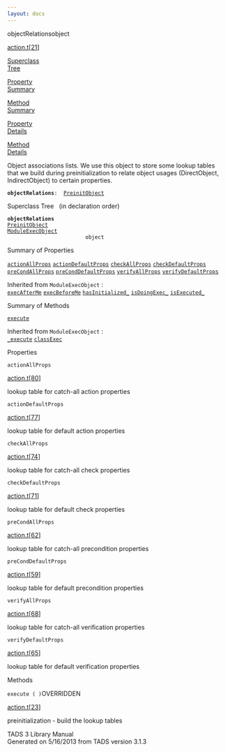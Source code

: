 ```yaml
---
layout: docs
---
```

<span class="title">objectRelations</span><span class="type">object</span>

[action.t](../file/action.t.html)\[[21](../source/action.t.html#21)\]

[Superclass  
Tree](#_SuperClassTree_)

[Property  
Summary](#_PropSummary_)

[Method  
Summary](#_MethodSummary_)

[Property  
Details](#_Properties_)

[Method  
Details](#_Methods_)



Object associations lists. We use this object to store some lookup
tables that we build during preinitialization to relate object usages
(DirectObject, IndirectObject) to certain properties.

**`objectRelations`**` :   `[`PreinitObject`](../object/PreinitObject.html)



<span id="_SuperClassTree_"></span>



<span class="hdln">Superclass Tree</span>   (in declaration order)



**`objectRelations`**  
[`PreinitObject`](../object/PreinitObject.html)  
[`ModuleExecObject`](../object/ModuleExecObject.html)  
`                         object`  
<span id="_PropSummary_"></span>



<span class="hdln">Summary of Properties</span>  



[`actionAllProps`](#actionAllProps) [`actionDefaultProps`](#actionDefaultProps) [`checkAllProps`](#checkAllProps) [`checkDefaultProps`](#checkDefaultProps) [`preCondAllProps`](#preCondAllProps) [`preCondDefaultProps`](#preCondDefaultProps) [`verifyAllProps`](#verifyAllProps) [`verifyDefaultProps`](#verifyDefaultProps)



Inherited from `ModuleExecObject` :  
[`execAfterMe`](../object/ModuleExecObject.html#execAfterMe) [`execBeforeMe`](../object/ModuleExecObject.html#execBeforeMe) [`hasInitialized_`](../object/ModuleExecObject.html#hasInitialized_) [`isDoingExec_`](../object/ModuleExecObject.html#isDoingExec_) [`isExecuted_`](../object/ModuleExecObject.html#isExecuted_)

<span id="_MethodSummary_"></span>



<span class="hdln">Summary of Methods</span>  



[`execute`](#execute)



Inherited from `ModuleExecObject` :  
[`_execute`](../object/ModuleExecObject.html#_execute) [`classExec`](../object/ModuleExecObject.html#classExec)

<span id="_Properties_"></span>



<span class="hdln">Properties</span>  



<span id="actionAllProps"></span>

`actionAllProps`

[action.t](../file/action.t.html)\[[80](../source/action.t.html#80)\]



lookup table for catch-all action properties



<span id="actionDefaultProps"></span>

`actionDefaultProps`

[action.t](../file/action.t.html)\[[77](../source/action.t.html#77)\]



lookup table for default action properties



<span id="checkAllProps"></span>

`checkAllProps`

[action.t](../file/action.t.html)\[[74](../source/action.t.html#74)\]



lookup table for catch-all check properties



<span id="checkDefaultProps"></span>

`checkDefaultProps`

[action.t](../file/action.t.html)\[[71](../source/action.t.html#71)\]



lookup table for default check properties



<span id="preCondAllProps"></span>

`preCondAllProps`

[action.t](../file/action.t.html)\[[62](../source/action.t.html#62)\]



lookup table for catch-all precondition properties



<span id="preCondDefaultProps"></span>

`preCondDefaultProps`

[action.t](../file/action.t.html)\[[59](../source/action.t.html#59)\]



lookup table for default precondition properties



<span id="verifyAllProps"></span>

`verifyAllProps`

[action.t](../file/action.t.html)\[[68](../source/action.t.html#68)\]



lookup table for catch-all verification properties



<span id="verifyDefaultProps"></span>

`verifyDefaultProps`

[action.t](../file/action.t.html)\[[65](../source/action.t.html#65)\]



lookup table for default verification properties



<span id="_Methods_"></span>



<span class="hdln">Methods</span>  



<span id="execute"></span>

`execute ( )`<span class="rem">OVERRIDDEN</span>

[action.t](../file/action.t.html)\[[23](../source/action.t.html#23)\]



preinitialization - build the lookup tables





TADS 3 Library Manual  
Generated on 5/16/2013 from TADS version 3.1.3


